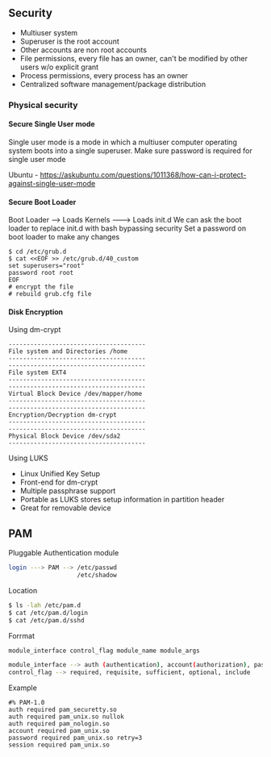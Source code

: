 ## Security

- Multiuser system
- Superuser is the root account
- Other accounts are non root accounts
- File permissions, every file has an owner, can't be modified by other users w/o explicit grant
- Process permissions, every process has an owner
- Centralized software management/package distribution

### Physical security
#### Secure Single User mode 
Single user mode is a mode in which a multiuser computer operating system boots into a single superuser.
Make sure password is required for single user mode

Ubuntu - https://askubuntu.com/questions/1011368/how-can-i-protect-against-single-user-mode

#### Secure Boot Loader
Boot Loader --> Loads Kernels ---> Loads init.d
We can ask the boot loader to replace init.d with bash bypassing security
Set a password on boot loader to make any changes
```
$ cd /etc/grub.d
$ cat <<EOF >> /etc/grub.d/40_custom
set superusers="root"
password root root
EOF
# encrypt the file
# rebuild grub.cfg file
```
#### Disk Encryption
Using dm-crypt
```
--------------------------------------
File system and Directories /home
--------------------------------------
--------------------------------------
File system EXT4
--------------------------------------
--------------------------------------
Virtual Block Device /dev/mapper/home
--------------------------------------
--------------------------------------
Encryption/Decryption dm-crypt
--------------------------------------
--------------------------------------
Physical Block Device /dev/sda2
--------------------------------------
```
Using LUKS
- Linux Unified Key Setup
- Front-end for dm-crypt
- Multiple passphrase support
- Portable as LUKS stores setup information in partition header
- Great for removable device

## PAM
Pluggable Authentication module
```bash
login ---> PAM --> /etc/passwd
                   /etc/shadow
```
Location
```bash
$ ls -lah /etc/pam.d
$ cat /etc/pam.d/login
$ cat /etc/pam.d/sshd
```
Forrmat
```bash
module_interface control_flag module_name module_args

module_interface --> auth (authentication), account(authorization), password (change password), session (manage session)
control_flag --> required, requisite, sufficient, optional, include
```
Example
```
#% PAM-1.0
auth required pam_securetty.so
auth required pam_unix.so nullok
auth required pam_nologin.so
account required pam_unix.so
password required pam_unix.so retry=3
session required pam_unix.so
```
